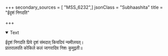 +++
secondary_sources = [ "MSS_6232",]
jsonClass = "Subhaashita"
title = "ईदृशं निगदति"

+++

<details open><summary>Text</summary>

ईदृशं निगदति प्रिये दृशं संमदात् कियदियं न्यमीलयत्।  
प्रातरालपति कोकिले कलं जागरादिव निशः कुमुद्वती॥
</details>
